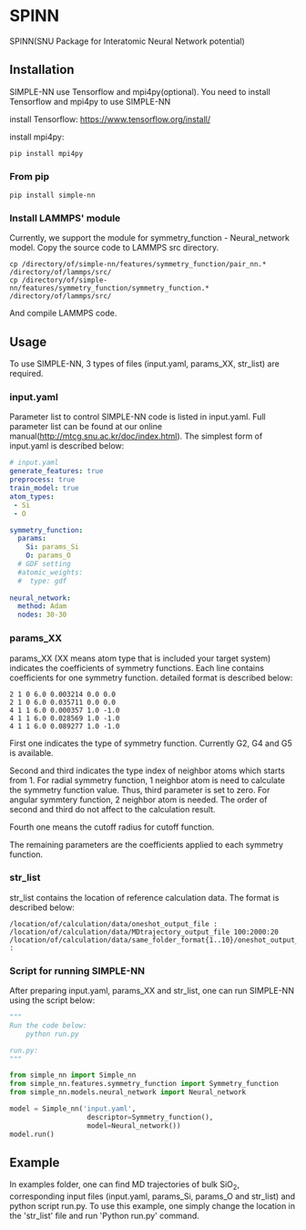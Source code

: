 # SPINN
SPINN(SNU Package for Interatomic Neural Network potential)

## Installation
SIMPLE-NN use Tensorflow and mpi4py(optional).
You need to install Tensorflow and mpi4py to use SIMPLE-NN

install Tensorflow: https://www.tensorflow.org/install/

install mpi4py:
```
pip install mpi4py
```

### From pip
```
pip install simple-nn
```

### Install LAMMPS' module
Currently, we support the module for symmetry_function - Neural_network model.
Copy the source code to LAMMPS src directory.
```
cp /directory/of/simple-nn/features/symmetry_function/pair_nn.* /directory/of/lammps/src/
cp /directory/of/simple-nn/features/symmetry_function/symmetry_function.* /directory/of/lammps/src/
```
And compile LAMMPS code.

## Usage
To use SIMPLE-NN, 3 types of files (input.yaml, params_XX, str_list) are required.

### input.yaml
Parameter list to control SIMPLE-NN code is listed in input.yaml. Full parameter list can be found at our online manual(http://mtcg.snu.ac.kr/doc/index.html).
The simplest form of input.yaml is described below:
```YAML
# input.yaml
generate_features: true
preprocess: true
train_model: true
atom_types:
 - Si
 - O

symmetry_function:
  params:
    Si: params_Si
    O: params_O
  # GDF setting
  #atomic_weights:
  #  type: gdf
  
neural_network:
  method: Adam
  nodes: 30-30
```

### params_XX
params_XX (XX means atom type that is included your target system) indicates the coefficients of symmetry functions.
Each line contains coefficients for one symmetry function. detailed format is described below:

```
2 1 0 6.0 0.003214 0.0 0.0
2 1 0 6.0 0.035711 0.0 0.0
4 1 1 6.0 0.000357 1.0 -1.0
4 1 1 6.0 0.028569 1.0 -1.0
4 1 1 6.0 0.089277 1.0 -1.0
```

First one indicates the type of symmetry function. Currently G2, G4 and G5 is available.

Second and third indicates the type index of neighbor atoms which starts from 1. For radial symmetry function, 1 neighbor atom is need to calculate the symmetry function value. Thus, third parameter is set to zero. For angular symmtery function, 2 neighbor atom is needed. The order of second and third do not affect to the calculation result.

Fourth one means the cutoff radius for cutoff function.

The remaining parameters are the coefficients applied to each symmetry function.

### str_list
str_list contains the location of reference calculation data. The format is described below:

```
/location/of/calculation/data/oneshot_output_file :
/location/of/calculation/data/MDtrajectory_output_file 100:2000:20
/location/of/calculation/data/same_folder_format{1..10}/oneshot_output_file :
``` 

### Script for running SIMPLE-NN
After preparing input.yaml, params_XX and str_list, one can run SIMPLE-NN using the script below:

```python
"""
Run the code below:
    python run.py

run.py:
"""

from simple_nn import Simple_nn
from simple_nn.features.symmetry_function import Symmetry_function
from simple_nn.models.neural_network import Neural_network

model = Simple_nn('input.yaml', 
                   descriptor=Symmetry_function(), 
                   model=Neural_network())
model.run()
```

## Example
In examples folder, one can find MD trajectories of bulk SiO<sub>2</sub>, corresponding input files (input.yaml, params_Si, params_O and str_list) and python script run.py. To use this example, one simply change the location in the 'str_list' file and run 'Python run.py' command.
